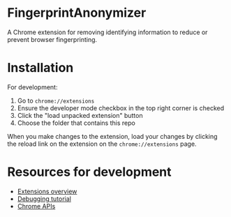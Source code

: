 FingerprintAnonymizer
=====================

A Chrome extension for removing identifying information to reduce or prevent browser fingerprinting.

Installation
============
For development:

1. Go to `chrome://extensions`
2. Ensure the developer mode checkbox in the top right corner is checked
3. Click the "load unpacked extension" button
4. Choose the folder that contains this repo

When you make changes to the extension, load your changes by clicking the reload link on the extension on the `chrome://extensions` page.

Resources for development
=========================

* [Extensions overview](http://developer.chrome.com/extensions/overview)
* [Debugging tutorial](http://developer.chrome.com/extensions/tut_debugging)
* [Chrome APIs](http://developer.chrome.com/extensions/api_index)